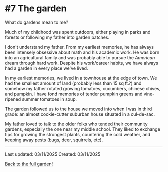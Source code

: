 # #7 The garden 

What do gardens mean to me? 

Much of my childhood was spent outdoors, either playing in parks and forests or following my father into garden patches. 

I don't understand my father. From my earliest memories, he has always been intensely obsessive about math and his academic work. He was born into an agricultural family and was probably able to pursue the *American* dream through hard work. Despite his work/career habits, we have always had a garden in every place we've lived. 

In my earliest memories, we lived in a townhouse at the edge of town. We had the smallest amount of land (probably less than 15 sq ft.?) and somehow my father rotated growing tomatoes, cucumbers, chinese chives, and pumpkin. I have fond memories of tender pumpkin greens and vine-ripened summer tomatoes in soup. 

The garden followed us to the house we moved into when I was in third grade: an almost cookie-cutter suburban house situated in a cul-de-sac. 

My father loved to talk to the older folks who tended their community gardens, especially the one near my middle school. They liked to exchange tips for growing the strongest plants, countering the cold weather, and keeping away pests (bugs, deer, squirrels, etc). 

------------
Last updated: 03/11/2025
Created: 03/11/2025

[Back to the full garden!](./index.md)